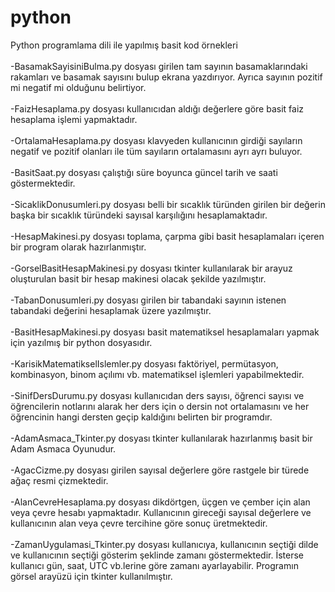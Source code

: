 # python
Python programlama dili ile yapılmış basit kod örnekleri<br><br>
-BasamakSayisiniBulma.py dosyası girilen tam sayının basamaklarındaki rakamları ve basamak sayısını bulup ekrana yazdırıyor. Ayrıca sayının pozitif mi negatif mi olduğunu belirtiyor.<br><br>
-FaizHesaplama.py dosyası kullanıcıdan aldığı değerlere göre basit faiz hesaplama işlemi yapmaktadır.<br><br>
-OrtalamaHesaplama.py dosyası klavyeden kullanıcının girdiği sayıların negatif ve pozitif olanları ile tüm sayıların ortalamasını ayrı ayrı buluyor.<br><br>
-BasitSaat.py dosyası çalıştığı süre boyunca güncel tarih ve saati göstermektedir.<br><br>
-SicaklikDonusumleri.py dosyası belli bir sıcaklık türünden girilen bir değerin başka bir sıcaklık türündeki sayısal karşılığını hesaplamaktadır.<br><br>
-HesapMakinesi.py dosyası toplama, çarpma gibi basit hesaplamaları içeren bir program olarak hazırlanmıştır.<br><br>
-GorselBasitHesapMakinesi.py dosyası tkinter kullanılarak bir arayuz oluşturulan basit bir hesap makinesi olacak şekilde yazılmıştır.<br><br>
-TabanDonusumleri.py dosyası girilen bir tabandaki sayının istenen tabandaki değerini hesaplamak üzere yazılmıştır.<br><br>
-BasitHesapMakinesi.py dosyası basit matematiksel hesaplamaları yapmak için yazılmış bir python dosyasıdır.<br><br>
-KarisikMatematikselIslemler.py dosyası faktöriyel, permütasyon, kombinasyon, binom açılımı vb. matematiksel işlemleri yapabilmektedir.<br><br>
-SinifDersDurumu.py dosyası kullanıcıdan ders sayısı, öğrenci sayısı ve öğrencilerin notlarını alarak her ders için o dersin not ortalamasını ve her öğrencinin hangi dersten geçip kaldığını belirten bir programdır.<br><br>
-AdamAsmaca_Tkinter.py dosyası tkinter kullanılarak hazırlanmış basit bir Adam Asmaca Oyunudur.<br><br>
-AgacCizme.py dosyası girilen sayısal değerlere göre rastgele bir türede ağaç resmi çizmektedir.<br><br>
-AlanCevreHesaplama.py dosyası dikdörtgen, üçgen ve çember için alan veya çevre hesabı yapmaktadır. Kullanıcının gireceği sayısal değerlere ve kullanıcının alan veya çevre tercihine göre sonuç üretmektedir.<br><br>
-ZamanUygulamasi_Tkinter.py dosyası kullanıcıya, kullanıcının seçtiği dilde ve kullanıcının seçtiği gösterim şeklinde zamanı göstermektedir. İsterse kullanıcı gün, saat, UTC vb.lerine göre zamanı ayarlayabilir. Programın görsel arayüzü için tkinter kullanılmıştır.<br><br>

